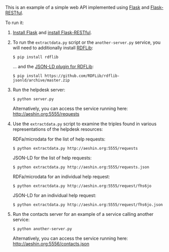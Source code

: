 This is an example of a simple web API implemented using
[Flask](http://flask.pocoo.org/) and
[Flask-RESTful](http://flask-restful.readthedocs.org/en/latest/).

To run it:

1. [Install Flask](http://flask.pocoo.org/docs/0.10/installation/#installation)
   and
   [install Flask-RESTful](http://flask-restful.readthedocs.org/en/latest/installation.html).


2. To run the `extractdata.py` script or the `another-server.py` service, you will need to additionally install [RDFLib](http://rdflib.readthedocs.org/en/latest/):
   ```
   $ pip install rdflib
   ```
   ... and the [JSON-LD plugin for RDFLib](https://github.com/RDFLib/rdflib-jsonld):
   ```
   $ pip install https://github.com/RDFLib/rdflib-jsonld/archive/master.zip
   ```

2. Run the helpdesk server:
   ```
   $ python server.py
   ```
   Alternatively, you can access the service running here: http://aeshin.org:5555/requests
   
3. Use the `extractdata.py` script to examine the triples found in various representations of the helpdesk resources:
   
   RDFa/microdata for the list of help requests:
   ```
   $ python extractdata.py http://aeshin.org:5555/requests
   ```
   JSON-LD for the list of help requests:
   ```
   $ python extractdata.py http://aeshin.org:5555/requests.json
   ```
   RDFa/microdata for an individual help request:
   ```
   $ python extractdata.py http://aeshin.org:5555/request/fhs6jo
   ```
   JSON-LD for an individual help request:
   ```
   $ python extractdata.py http://aeshin.org:5555/request/fhs6jo.json
   ```

4. Run the contacts server for an example of a service calling another service:
   ```
   $ python another-server.py
   ```
   Alternatively, you can access the service running here: http://aeshin.org:5556/contacts.json
   
